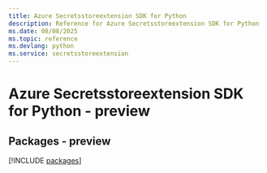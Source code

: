 ```yaml
---
title: Azure Secretsstoreextension SDK for Python
description: Reference for Azure Secretsstoreextension SDK for Python
ms.date: 08/08/2025
ms.topic: reference
ms.devlang: python
ms.service: secretsstoreextension
---
```

# Azure Secretsstoreextension SDK for Python - preview
## Packages - preview
[!INCLUDE [packages](secretsstoreextension-index.md)]